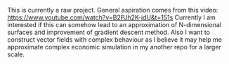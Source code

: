 This is currently a raw project.
General aspiration comes from this video: https://www.youtube.com/watch?v=B2PJh2K-jdU&t=151s
Currently I am interested if this can somehow lead to an approximation of N-dimensional surfaces and improvement of gradient descent method.
Also I want to construct vector fields with complex behaviour as I believe it may help me approximate complex economic simulation in my another repo for a larger scale.
